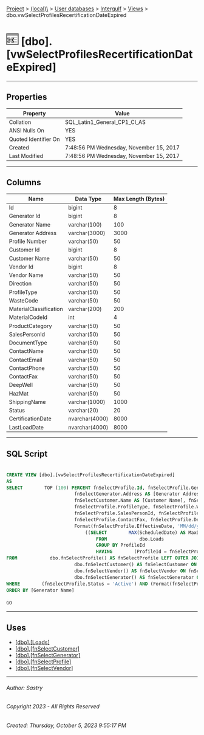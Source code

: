 #### 

[Project](../../../../index.md) > [(local)\\](../../../index.md) > [User databases](../../index.md) > [Intergulf](../index.md) > [Views](Views.md) > dbo.vwSelectProfilesRecertificationDateExpired

# ![Views](../../../../Images/View32.png) [dbo].[vwSelectProfilesRecertificationDateExpired]

---

## <a name="#properties"></a>Properties

| Property | Value |
|---|---|
| Collation | SQL_Latin1_General_CP1_CI_AS |
| ANSI Nulls On | YES |
| Quoted Identifier On | YES |
| Created | 7:48:56 PM Wednesday, November 15, 2017 |
| Last Modified | 7:48:56 PM Wednesday, November 15, 2017 |


---

## <a name="#columns"></a>Columns

| Name | Data Type | Max Length (Bytes) |
|---|---|---|
| Id | bigint | 8 |
| Generator Id | bigint | 8 |
| Generator Name | varchar(100) | 100 |
| Generator Address | varchar(3000) | 3000 |
| Profile Number | varchar(50) | 50 |
| Customer Id | bigint | 8 |
| Customer Name | varchar(50) | 50 |
| Vendor Id | bigint | 8 |
| Vendor Name | varchar(50) | 50 |
| Direction | varchar(50) | 50 |
| ProfileType | varchar(50) | 50 |
| WasteCode | varchar(50) | 50 |
| MaterialClassification | varchar(200) | 200 |
| MaterialCodeId | int | 4 |
| ProductCategory | varchar(50) | 50 |
| SalesPersonId | varchar(50) | 50 |
| DocumentType | varchar(50) | 50 |
| ContactName | varchar(50) | 50 |
| ContactEmail | varchar(50) | 50 |
| ContactPhone | varchar(50) | 50 |
| ContactFax | varchar(50) | 50 |
| DeepWell | varchar(50) | 50 |
| HazMat | varchar(50) | 50 |
| ShippingName | varchar(1000) | 1000 |
| Status | varchar(20) | 20 |
| CertificationDate | nvarchar(4000) | 8000 |
| LastLoadDate | nvarchar(4000) | 8000 |


---

## <a name="#sqlscript"></a>SQL Script

```sql

CREATE VIEW [dbo].[vwSelectProfilesRecertificationDateExpired]
AS
SELECT        TOP (100) PERCENT fnSelectProfile.Id, fnSelectProfile.GeneratorId AS [Generator Id], fnSelectGenerator.Name AS [Generator Name], 
                         fnSelectGenerator.Address AS [Generator Address], fnSelectProfile.ProfileNumber AS [Profile Number], fnSelectProfile.CustomerId AS [Customer Id], 
                         fnSelectCustomer.Name AS [Customer Name], fnSelectProfile.VendorId AS [Vendor Id], fnSelectVendor.Name AS [Vendor Name], fnSelectProfile.Direction, 
                         fnSelectProfile.ProfileType, fnSelectProfile.WasteCode, fnSelectProfile.MaterialClassification, fnSelectProfile.MaterialCodeId, fnSelectProfile.ProductCategory, 
                         fnSelectProfile.SalesPersonId, fnSelectProfile.DocumentType, fnSelectProfile.ContactName, fnSelectProfile.ContactEmail, fnSelectProfile.ContactPhone, 
                         fnSelectProfile.ContactFax, fnSelectProfile.DeepWell, fnSelectProfile.HazMat, fnSelectProfile.ShippingName, fnSelectProfile.Status, 
                         Format(fnSelectProfile.EffectiveDate, 'MM/dd/yyyy') AS CertificationDate, Format
                             ((SELECT        MAX(ScheduledDate) AS MaxDate
                                 FROM            dbo.Loads
                                 GROUP BY ProfileId
                                 HAVING        (ProfileId = fnSelectProfile.Id)), 'MM/dd/yyyy') AS LastLoadDate
FROM            dbo.fnSelectProfile() AS fnSelectProfile LEFT OUTER JOIN
                         dbo.fnSelectCustomer() AS fnSelectCustomer ON fnSelectProfile.CustomerId = fnSelectCustomer.Id LEFT OUTER JOIN
                         dbo.fnSelectVendor() AS fnSelectVendor ON fnSelectProfile.VendorId = fnSelectVendor.Id LEFT OUTER JOIN
                         dbo.fnSelectGenerator() AS fnSelectGenerator ON fnSelectProfile.GeneratorId = fnSelectGenerator.Id
WHERE        (fnSelectProfile.Status = 'Active') AND (Format(fnSelectProfile.EffectiveDate, 'MM/dd/yyyy') <= '11/15/2017')
ORDER BY [Generator Name]

GO

```


---

## <a name="#uses"></a>Uses

* [[dbo].[Loads]](../Tables/dbo_Loads.md)
* [[dbo].[fnSelectCustomer]](../Programmability/Functions/Table-valued_Functions/dbo_fnSelectCustomer.md)
* [[dbo].[fnSelectGenerator]](../Programmability/Functions/Table-valued_Functions/dbo_fnSelectGenerator.md)
* [[dbo].[fnSelectProfile]](../Programmability/Functions/Table-valued_Functions/dbo_fnSelectProfile.md)
* [[dbo].[fnSelectVendor]](../Programmability/Functions/Table-valued_Functions/dbo_fnSelectVendor.md)


---

###### Author:  Sastry

###### Copyright 2023 - All Rights Reserved

###### Created: Thursday, October 5, 2023 9:55:17 PM

